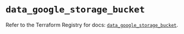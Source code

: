 # `data_google_storage_bucket`

Refer to the Terraform Registry for docs: [`data_google_storage_bucket`](https://registry.terraform.io/providers/hashicorp/google/5.26.0/docs/data-sources/storage_bucket).
